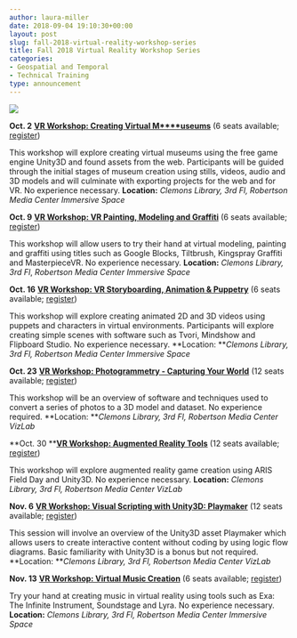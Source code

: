 ```yaml
---
author: laura-miller
date: 2018-09-04 19:10:30+00:00
layout: post
slug: fall-2018-virtual-reality-workshop-series
title: Fall 2018 Virtual Reality Workshop Series
categories:
- Geospatial and Temporal
- Technical Training
type: announcement
---
```




![](http://static.scholarslab.org/wp-content/uploads/2018/08/Image-from-iOS-768x1024.jpg)


**Oct. 2** [**VR Workshop: Creating Virtual M****useums**](https://cal.lib.virginia.edu/event/4562045) (6 seats available; [register](https://cal.lib.virginia.edu/event/4562045))





This workshop will explore creating virtual museums using the free game engine Unity3D and found assets from the web. Participants will be guided through the initial stages of museum creation using stills, videos, audio and 3D models and will culminate with exporting projects for the web and for VR. No experience necessary. **Location:** _Clemons Library, 3rd Fl, Robertson Media Center Immersive Space_




**Oct. 9** [**VR Workshop: VR Painting, Modeling and Graffiti**](https://cal.lib.virginia.edu/event/4562058) (6 seats available; [register](https://cal.lib.virginia.edu/event/4562058))




This workshop will allow users to try their hand at virtual modeling, painting and graffiti using titles such as Google Blocks, Tiltbrush, Kingspray Graffiti and MasterpieceVR. No experience necessary. **Location:** _Clemons Library, 3rd Fl_, _Robertson Media Center Immersive Space_




**Oct. 16** [**VR Workshop: VR Storyboarding, Animation & Puppetry**](https://cal.lib.virginia.edu/event/4562070) (6 seats available; [register](https://cal.lib.virginia.edu/event/4562070))





This workshop will explore creating animated 2D and 3D videos using puppets and characters in virtual environments. Participants will explore creating simple scenes with software such as Tvori, Mindshow and Flipboard Studio. No experience necessary. **Location: **_Clemons Library, 3rd Fl, Robertson Media Center Immersive Space_




**Oct. 23** [**VR Workshop: Photogrammetry - Capturing Your World**](https://cal.lib.virginia.edu/event/4562081) (12 seats available; [register](https://cal.lib.virginia.edu/event/4562081))







This workshop will be an overview of software and techniques used to convert a series of photos to a 3D model and dataset. No experience required. **Location: **_Clemons Library, 3rd Fl, Robertson Media Center VizLab_




**Oct. 30 **[**VR Workshop: Augmented Reality Tools**](https://cal.lib.virginia.edu/event/4562086) (12 seats available; [register](https://cal.lib.virginia.edu/event/4562086))


This workshop will explore augmented reality game creation using ARIS Field Day and Unity3D. No experience necessary. **Location:** _Clemons Library, 3rd Fl, Robertson Media Center VizLab_










**Nov. 6** [**VR Workshop: Visual Scripting with Unity3D: Playmaker**](https://cal.lib.virginia.edu/event/4562089) (12 seats available; [register](https://cal.lib.virginia.edu/event/4562089))





This session will involve an overview of the Unity3D asset Playmaker which allows users to create interactive content without coding by using logic flow diagrams. Basic familiarity with Unity3D is a bonus but not required. **Location: **_Clemons Library, 3rd Fl, Robertson Media Center VizLab_






**Nov. 13** [**VR Workshop: Virtual Music Creation**](https://cal.lib.virginia.edu/event/4562099) (6 seats available; [register](https://cal.lib.virginia.edu/event/4562099))


Try your hand at creating music in virtual reality using tools such as Exa: The Infinite Instrument, Soundstage and Lyra. No experience necessary. **Location:** _Clemons Library, 3rd Fl, Robertson Media Center Immersive Space_
















